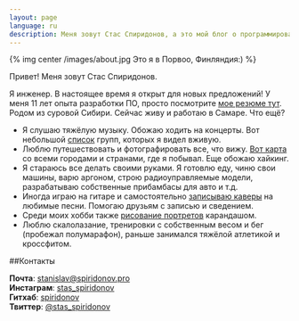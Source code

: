 ```yaml
---
layout: page
language: ru
description: Меня зовут Стас Спиридонов, а это мой блог о программировании, музыке, рисовании, книгах, хобби и других интересных штуках.
---
```


{% img center /images/about.jpg Это я в Порвоо, Финляндия:) %}

Привет! Меня зовут Стас Спиридонов.

Я инженер. В настоящее время я открыт для новых предложений! У меня 11 лет опыта разработки ПО, просто посмотрите [мое резюме тут](/resume_stanislav_spiridonov.pdf). Родом из суровой Сибири. Сейчас живу и работаю в Самаре. Что ещё? 

* Я слушаю тяжёлую музыку. Обожаю ходить на концерты. Вот небольшой [список](/ru/concerts/) групп, которых я видел вживую.
* Люблю путешествовать и фотографировать все, что вижу. [Вот карта](https://drive.google.com/open?id=1LANm8dHR8LlrDBA8Onw_2SgB4Vs&usp=sharing) со всеми городами и странами, где я побывал. Еще обожаю хайкинг.
* Я стараюсь все делать своими руками. Я готовлю еду, чиню свои машины, варю аргоном, строю радиоуправляемые модели, разрабатываю собственные прибамбасы для авто и т.д.
* Иногда играю на гитаре и самостоятельно [записываю каверы](/ru/covers/) на любимые песни. Помогаю друзьям с записью и сведением.
* Среди моих хобби также [рисование портретов](/ru/drawings/) карандашом.
* Люблю скалолазание, тренировки с собственным весом и бег (пробежал полумарафон), раньше занимался тяжёлой атлетикой и кроссфитом.

##Контакты

**Почта**: [stanislav@spiridonov.pro](mailto:stanislav@spiridonov.pro)  
**Инстаграм**: [stas_spiridonov](https://www.instagram.com/stas_spiridonov/)  
**Гитхаб**: [spiridonov](https://github.com/spiridonov)  
**Твиттер**: [@stas_spiridonov](https://twitter.com/stas_spiridonov)  
